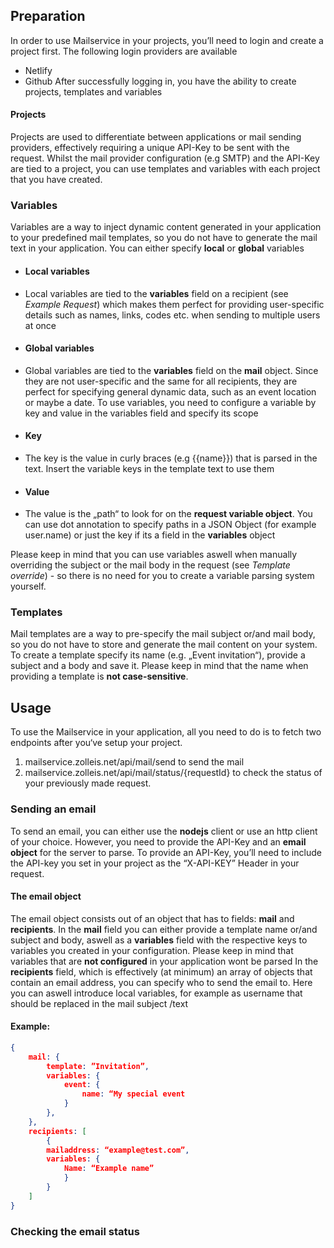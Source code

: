 

## Preparation
In order to use Mailservice in your projects, you’ll need to login and create a project first. The following login providers are available
- Netlify
- Github
After successfully logging in, you have the ability to create projects, templates and variables
#### Projects
Projects are used to differentiate between applications or mail sending providers, effectively requiring a unique API-Key to be sent with the request. Whilst the mail provider configuration (e.g SMTP) and the API-Key are tied to a project, you can use templates and variables with each project that you have created.

### Variables
Variables are a way to inject dynamic content generated in your application to your predefined mail templates, so you do not have to generate the mail text in your application. You can either specify **local** or **global** variables
- #### Local variables
- Local variables are tied to the **variables** field on a recipient (see *Example Request*) which makes them perfect for providing user-specific details such as names, links, codes etc. when sending to multiple users at once
- #### Global variables
- Global variables are tied to the **variables** field on the **mail** object. Since they are not user-specific and the same for all recipients, they are perfect for specifying general dynamic data, such as an event location or maybe a date. 
To use variables, you need to configure a variable by key and value in the variables field and specify its scope
- #### Key
- The  key is the value in curly braces (e.g {{name}}) that is parsed in the text. Insert the variable keys in the template text to use them
- #### Value
- The value is the „path“ to look for on the **request variable object**. You can use dot annotation to specify paths in a JSON Object (for example user.name) or just the key if its a field in the **variables** object

Please keep in mind that you can use variables aswell when manually overriding the subject or the mail body in the request (see *Template override*) - so there is no need for you to create a variable parsing system yourself.

### Templates
Mail templates are a way to pre-specify the mail subject or/and mail body, so you do not have to store and generate the mail content on your system. To create a template specify its name (e.g. „Event invitation“), provide a subject and a body and save it. Please keep in mind that the name when providing a template is **not case-sensitive**.

## Usage
To use the Mailservice in your application, all you need to do is to fetch two endpoints after you‘ve setup your project. 
1. mailservice.zolleis.net/api/mail/send to send the mail
2. mailservice.zolleis.net/api/mail/status/{requestId} to check the status of your previously made request.

### Sending an email
To send an email, you can either use the **nodejs** client or use an http client of your choice. However, you need to provide the API-Key and an **email object** for the server to parse.
To provide an API-Key, you’ll need to include the API-key you set in your project as the “X-API-KEY” Header in your request.

#### The email object
The email object consists out of an object that has to fields: **mail** and **recipients**. In the **mail** field you can either provide a template name or/and subject and body, aswell as a **variables** field with the respective keys to variables you created in your configuration. Please keep in mind that variables that are **not configured** in your application wont be parsed
In the **recipients** field, which is effectively (at minimum) an array of objects that contain an email address, you can specify who to send the email to. Here you can aswell introduce local variables, for example as username that should be replaced in the mail subject /text

#### Example:
```json
{
	mail: {
		template: ”Invitation”,
		variables: {
			event: {
				name: “My special event
			}
		},
	},
	recipients: [
		{
		mailaddress: “example@test.com”,
		variables: {
			Name: “Example name” 
			}
		}
	]
}
```

### Checking the email status
